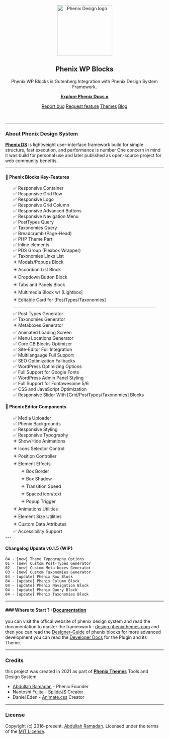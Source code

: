 <p align="center">
    <a href="https://design.phenixthemes.com">
        <img src="https://phenixthemes.com/pds-docs/wp-content/uploads/sites/2/2022/09/phenix-design-icon.svg"
            alt="Phenix Design logo" width="175" height="162">
    </a>
</p>

<h2 align="center">Phenix WP Blocks</h2>

<p align="center">Phenix WP Blocks is Gutenberg Integration with Phenix Design System Framework.</p>
<p align="center">
    <a href="https://design.phenixthemes.com/wp-docs"><strong>Explore Phenix Docs »</strong></a>
</p>
<p align="center">
    <a href="https://github.com/EngCode/phenix-blocks/issues/new?assignees=-&labels=bug&template=bug_report.yml">Report
        bug</a>
    <a
        href="https://github.com/EngCode/phenix-blocks/issues/new?assignees=&labels=feature&template=feature_request.yml">Request
        feature</a>
    <a href="https://phenixthemes.com/">Themes</a>
    <a href="https://design.phenixthemes.com/blog">Blog</a>
</p>

<p align="center">
    <img src="https://img.shields.io/badge/build-v0.1-blue.svg" alt="" />
    <img src="https://img.shields.io/github/languages/code-size/EngCode/phenix-blocks.svg" alt="" />
    <img src="https://img.shields.io/github/repo-size/EngCode/phenix-blocks.svg" alt="" />
    <img src="https://img.shields.io/github/issues/EngCode/phenix-blocks.svg" alt="" />
    <img src="https://img.shields.io/badge/wordpress-v5.9-blue.svg" alt="" />
    <img src="https://img.shields.io/badge/php->%3D7.4.1-blue.svg" alt="" />
</p>
</div>

---

### About Phenix Design System

**[Phenix DS](https://design.phenixthemes.com "About Phenix")** is lightweight user-interface framework build for simple
structure, fast execution, and performance is number One concern in mind it was build for personal use and later
published as open-source project for web community benefits.

---

#### 🚀 Phenix Blocks Key-Features
<ul style="list-style:none;padding:0;margin:0 25px;">
    <li>✅ Responsive Container</li>
    <li>✅ Responsive Grid Row</li>
    <li>✅ Responsive Logo</li>
    <li>✅ Responsive Grid Column</li>
    <li>✅ Responsive Advanced Buttons</li>
    <li>✅ Responsive Navigation Menu</li>
    <li>✅ PostTypes Query</li>
    <li>✅ Taxonomies Query</li>
    <li>✅ Breadcrumb (Page-Head)</li>
    <li>✅ PHP Theme Part</li>
    <li>✅ Inline elements</li>
    <li>✅ PDS Group (Flexbox Wrapper)</li>
    <li>✅ Taxonomies Links List</li>
    <li>✴️ Modals/Popups Block</li>
    <li>✴️ Accordion List Block</li>
    <li>✴️ Dropdown Button Block</li>
    <li>✴️ Tabs and Panels Block</li>
    <li>✴️ Multimedia Block w/ [Lightbox]</li>
    <li>✴️ Editable Card for [PostTypes/Taxonomies] </li>
    <li style="height:1px;background-color: #CCC; margin: 10px 0;"></li>
    <li>✅ Post Types Generator</li>
    <li>✅ Taxonomies Generator</li>
    <li>✴️ Metaboxes Generator</li>
    <li>✅ Animated Loading Screen</li>
    <li>✅ Menu Locations Generator</li>
    <li>✅ Core GB Blocks Optimizer</li>
    <li>✅ Site-Editor Full Integration</li>
    <li>✅ Multilangauge Full Support</li>
    <li>✅ SEO Optimization Fallbacks</li>
    <li>✅ WordPress Optimizing Options</li>
    <li>✅ Full Support for Google Fonts</li>
    <li>✅ WordPress Admin Panel Styling</li>
    <li>✅ Full Support for Fontawesome 5/6</li>
    <li>✅ CSS and JavaScript Optimization</li>
    <li>✅ Responsive Slider With [Grid/PostTypes/Taxonomies] Blocks</li>
</ul>


#### 🚀 Phenix Editor Components
<ul style="list-style:none;padding:0;margin:0 25px;">
    <li>✅ Media Uploader</li>
    <li>✅ Phenix Backgrounds</li>
    <li>✅ Responsive Styling</li>
    <li>✅ Responsive Typography</li>
    <li>✴️ Show/Hide Animations</li>
    <li>✴️ Icons Selector Control</li>
    <li>✴️ Position Controller</li>
    <li>✴️ Element Effects
        <ul style="list-style:none;padding:0;margin:0 25px;">
            <li>✴️ Box Border</li>
            <li>✴️ Box Shadow</li>
            <li>✴️ Transition Speed</li>
            <li>✴️ Spaced icon/text</li>
            <li>✴️ Popup Trigger</li>
        </ul>
    </li>
    <li>✴️ Animations Utilities</li>
    <li>✴️ Element Size Utilities</li>
    <li>✴️ Custom Data Attributes</li>
    <li>✅ Accessibility Support</li>
</ul>
---

#### Changelog Update v0.1.5 {WIP}

```
04 - [new] Theme Typography Options
01 - [new] Custom Post-Types Generator
02 - [new] Custom Meta-boxes Generator
03 - [new] Custom Taxonomies Generator
04 - [update] Phenix Row Block
04 - [update] Phenix Column Block
04 - [update] Phenix Navigation Block
04 - [update] Phenix Query Block
04 - [update] Phenix Taxonomies Block
```

-----------------------

#### ### Where to Start ? : [Documentation](https://design.phenixthemes.com/wp-docs)

you can visit the offical website of phenix design system and read the documentation to master the frameowork :
[design.phenixthemes.com](https://design.phenixthemes.com) and then you can read the
[Designer-Guide](https://design.phenixthemes.com/wp-docs/designer) of phenix blocks for more advanced development you
can read the [Developer Docs](https://design.phenixthemes.com/wp-docs/developer) for the Plugin and its Theme.

---

### Credits

this project was created in 2021 as part of **[Phenix Themes](https://phenixthemes.com/ "https://phenixthemes.com")**
Tools and Design System.

- [Abdullah Ramadan](https://www.facebook.com/Eng.AbdallahPS) - Phenix Founder
- Naotoshi Fujita - [SplideJS]([](https://github.com/Splidejs/splide)) Creator
- Daniel Eden - [Animate.css](https://animate.style/) Creator

--------------------

### License

Copyright (c) 2016-present, [Abdullah Ramadan](https://www.facebook.com/Eng.AbdallahPS). Licensed under the terms of the
[MIT License](https://opensource.org/licenses/MIT).
